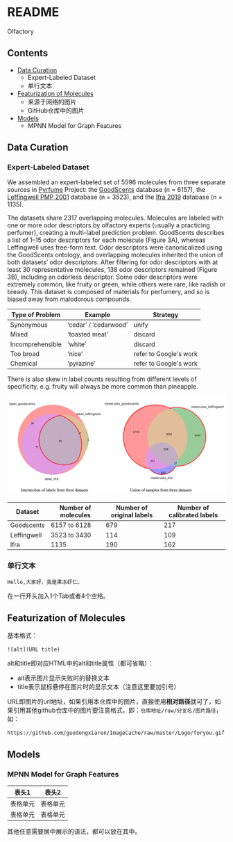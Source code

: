 README
===========================

Olfactory

## Contents

* [Data Curation](#DataCuration)
    * Expert-Labeled Dataset
    * 单行文本
* [Featurization of Molecules](#Featurization)
    * 来源于网络的图片
    * GitHub仓库中的图片
* [Models](#Models)
    * MPNN Model for Graph Features


## Data Curation
### Expert-Labeled Dataset
We assembled an expert-labeled set of 5596 molecules from three separate sources in [Pyrfume](https://github.com/pyrfume) Project: the [GoodScents](https://github.com/pyrfume/pyrfume-data/tree/main/goodscents) database (n = 6157), the [Leffingwell PMP 2001](https://github.com/pyrfume/pyrfume-data/tree/main/leffingwell) database (n = 3523), and the [Ifra 2019](https://github.com/pyrfume/pyrfume-data/tree/main/ifra_2019) database (n = 1135).


The datasets share 2317 overlapping molecules. 
Molecules are labeled with one or more odor descriptors by olfactory experts (usually a practicing perfumer), creating a multi-label prediction problem. 
GoodScents describes a list of 1–15 odor descriptors for each molecule (Figure 3A), whereas Leffingwell uses free-form text. Odor descriptors were canonicalized using the GoodScents ontology, and overlapping molecules inherited the union of both datasets’ odor descriptors. After
filtering for odor descriptors with at least 30 representative molecules, 138 odor descriptors remained
(Figure 3B), including an odorless descriptor. 
Some odor descriptors were extremely common, like fruity or green, while others were rare, like radish or bready. This dataset is composed of materials
for perfumery, and so is biased away from malodorous compounds. 

|Type of Problem|Example|Strategy|
|----|-----|-----|
|Synonymous|‘cedar’ / ‘cedarwood’|unify|
|Mixed|‘toasted meat’|discard|
|Incomprehensible|‘white’|discard|
|Too broad|‘nice’|refer to Google's work|
|Chemical|‘pyrazine’|refer to Google's work|


There is also skew in label counts resulting from different levels of specificity, e.g. fruity will always be more common than pineapple.

![Image text](StatFigures/DataCurationStrategy.png)



|Dataset|Number of molecules|Number of original labels|Number of calibrated labels|
|----|-----|-----|----|
|Goodscents|6157 to 6128|679|217||
|Leffingwell|3523 to 3430|114|109|
|Ifra|1135|190|162|


### 单行文本
    Hello,大家好，我是果冻虾仁。
在一行开头加入1个Tab或者4个空格。

## Featurization of Molecules
基本格式：
```
![alt](URL title)
```
alt和title即对应HTML中的alt和title属性（都可省略）：
- alt表示图片显示失败时的替换文本
- title表示鼠标悬停在图片时的显示文本（注意这里要加引号）

URL即图片的url地址，如果引用本仓库中的图片，直接使用**相对路径**就可了，如果引用其他github仓库中的图片要注意格式，即：`仓库地址/raw/分支名/图片路径`，如：
```
https://github.com/guodongxiaren/ImageCache/raw/master/Logo/foryou.gif
```

## Models
### MPNN Model for Graph Features

<div align="center">

| 表头1  | 表头2|
| ---------- | -----------|
| 表格单元   | 表格单元   |
| 表格单元   | 表格单元   |

</div>

其他任意需要居中展示的语法，都可以放在其中。


